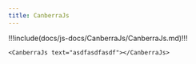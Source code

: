```yaml
---
title: CanberraJs
---
```


!!!include(docs/js-docs/CanberraJs/CanberraJs.md)!!!

```vue live
<CanberraJs text="asdfasdfasdf"></CanberraJs>
``` 